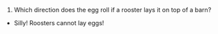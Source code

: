 1. Which direction does the egg roll if a rooster lays it on top of a barn?
  - Silly! Roosters cannot lay eggs! 